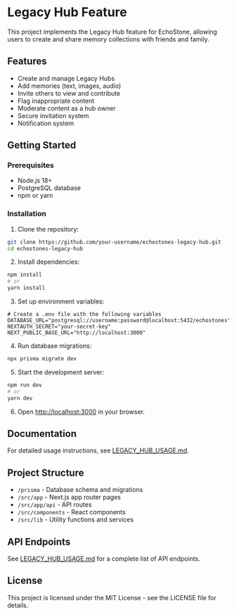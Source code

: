 # Legacy Hub Feature

This project implements the Legacy Hub feature for EchoStone, allowing users to create and share memory collections with friends and family.

## Features

- Create and manage Legacy Hubs
- Add memories (text, images, audio)
- Invite others to view and contribute
- Flag inappropriate content
- Moderate content as a hub owner
- Secure invitation system
- Notification system

## Getting Started

### Prerequisites

- Node.js 18+
- PostgreSQL database
- npm or yarn

### Installation

1. Clone the repository:
```bash
git clone https://github.com/your-username/echostones-legacy-hub.git
cd echostones-legacy-hub
```

2. Install dependencies:
```bash
npm install
# or
yarn install
```

3. Set up environment variables:
```
# Create a .env file with the following variables
DATABASE_URL="postgresql://username:password@localhost:5432/echostones"
NEXTAUTH_SECRET="your-secret-key"
NEXT_PUBLIC_BASE_URL="http://localhost:3000"
```

4. Run database migrations:
```bash
npx prisma migrate dev
```

5. Start the development server:
```bash
npm run dev
# or
yarn dev
```

6. Open [http://localhost:3000](http://localhost:3000) in your browser.

## Documentation

For detailed usage instructions, see [LEGACY_HUB_USAGE.md](LEGACY_HUB_USAGE.md).

## Project Structure

- `/prisma` - Database schema and migrations
- `/src/app` - Next.js app router pages
- `/src/app/api` - API routes
- `/src/components` - React components
- `/src/lib` - Utility functions and services

## API Endpoints

See [LEGACY_HUB_USAGE.md](LEGACY_HUB_USAGE.md) for a complete list of API endpoints.

## License

This project is licensed under the MIT License - see the LICENSE file for details.